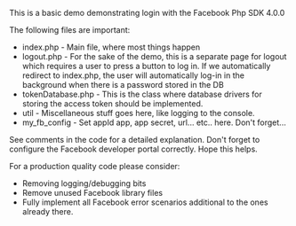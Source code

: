 
This is a basic demo demonstrating login with the Facebook Php SDK 4.0.0

The following files are important:
* index.php     - Main file, where most things happen
* logout.php    - For the sake of the demo, this is a separate page for logout which requires a user to press a button to log in. If we automatically redirect to index.php, the user will  automatically log-in in the background when there is a password stored in the DB
* tokenDatabase.php - This is the class where database drivers for storing the access token should be implemented.
* util          - Miscellaneous stuff goes here, like logging to the console.
* my_fb_config  - Set appId app, app secret, url... etc.. here. Don't forget...


See comments in the code for a detailed explanation. Don't forget to configure the Facebook developer portal correctly. Hope this helps.


For a production quality code please consider:
* Removing logging/debugging bits
* Remove unused Facebook library files
* Fully implement all Facebook error scenarios additional to the ones already there.
